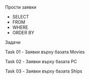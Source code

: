 Прости заявки
- SELECT
- FROM
- WHERE
- ORDER BY

Задачи

Task 01 - Заявки върху базата Movies

Task 02 - Заявки върху базата PC

Task 03 - Заявки върху базата Ships

